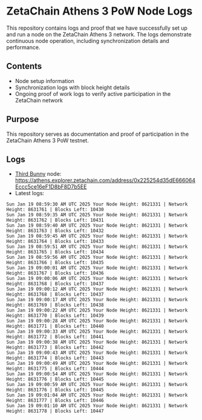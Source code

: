 # ZetaChain Athens 3 PoW Node Logs
This repository contains logs and proof that we have successfully set up and run a node on the ZetaChain Athens 3 network. The logs demonstrate continuous node operation, including synchronization details and performance.

## Contents
- Node setup information
- Synchronization logs with block height details
- Ongoing proof of work logs to verify active participation in the ZetaChain network

## Purpose
This repository serves as documentation and proof of participation in the ZetaChain Athens 3 PoW testnet.

## Logs

- [Third Bunny](https://thirdbunny.xyz/) node: https://athens.explorer.zetachain.com/address/0x225254d35dE666064Eccc5ce16eF1D8bF8D7b5EE
- Latest logs:
```
Sun Jan 19 08:59:30 AM UTC 2025 Your Node Height: 8621331 | Network Height: 8631761 | Blocks Left: 10430
Sun Jan 19 08:59:35 AM UTC 2025 Your Node Height: 8621331 | Network Height: 8631762 | Blocks Left: 10431
Sun Jan 19 08:59:40 AM UTC 2025 Your Node Height: 8621331 | Network Height: 8631763 | Blocks Left: 10432
Sun Jan 19 08:59:45 AM UTC 2025 Your Node Height: 8621331 | Network Height: 8631764 | Blocks Left: 10433
Sun Jan 19 08:59:51 AM UTC 2025 Your Node Height: 8621331 | Network Height: 8631765 | Blocks Left: 10434
Sun Jan 19 08:59:56 AM UTC 2025 Your Node Height: 8621331 | Network Height: 8631766 | Blocks Left: 10435
Sun Jan 19 09:00:01 AM UTC 2025 Your Node Height: 8621331 | Network Height: 8631767 | Blocks Left: 10436
Sun Jan 19 09:00:06 AM UTC 2025 Your Node Height: 8621331 | Network Height: 8631768 | Blocks Left: 10437
Sun Jan 19 09:00:12 AM UTC 2025 Your Node Height: 8621331 | Network Height: 8631768 | Blocks Left: 10437
Sun Jan 19 09:00:17 AM UTC 2025 Your Node Height: 8621331 | Network Height: 8631769 | Blocks Left: 10438
Sun Jan 19 09:00:22 AM UTC 2025 Your Node Height: 8621331 | Network Height: 8631770 | Blocks Left: 10439
Sun Jan 19 09:00:28 AM UTC 2025 Your Node Height: 8621331 | Network Height: 8631771 | Blocks Left: 10440
Sun Jan 19 09:00:33 AM UTC 2025 Your Node Height: 8621331 | Network Height: 8631772 | Blocks Left: 10441
Sun Jan 19 09:00:38 AM UTC 2025 Your Node Height: 8621331 | Network Height: 8631773 | Blocks Left: 10442
Sun Jan 19 09:00:43 AM UTC 2025 Your Node Height: 8621331 | Network Height: 8631774 | Blocks Left: 10443
Sun Jan 19 09:00:49 AM UTC 2025 Your Node Height: 8621331 | Network Height: 8631775 | Blocks Left: 10444
Sun Jan 19 09:00:54 AM UTC 2025 Your Node Height: 8621331 | Network Height: 8631776 | Blocks Left: 10445
Sun Jan 19 09:00:59 AM UTC 2025 Your Node Height: 8621331 | Network Height: 8631776 | Blocks Left: 10445
Sun Jan 19 09:01:04 AM UTC 2025 Your Node Height: 8621331 | Network Height: 8631777 | Blocks Left: 10446
Sun Jan 19 09:01:10 AM UTC 2025 Your Node Height: 8621331 | Network Height: 8631778 | Blocks Left: 10447
```
